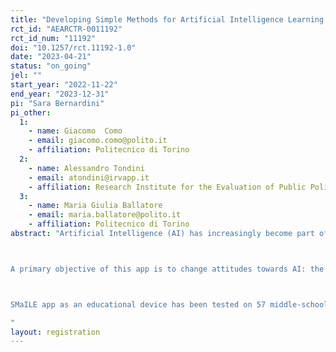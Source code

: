 ```yaml
---
title: "Developing Simple Methods for Artificial Intelligence Learning and Education (SMaILE) through a gamified educational app: an RCT with middle school pupils in Italy"
rct_id: "AEARCTR-0011192"
rct_id_num: "11192"
doi: "10.1257/rct.11192-1.0"
date: "2023-04-21"
status: "on_going"
jel: ""
start_year: "2022-11-22"
end_year: "2023-12-31"
pi: "Sara Bernardini"
pi_other:
  1:
    - name: Giacomo  Como
    - email: giacomo.como@polito.it
    - affiliation: Politecnico di Torino
  2:
    - name: Alessandro Tondini
    - email: atondini@irvapp.it
    - affiliation: Research Institute for the Evaluation of Public Policies (FBK-IRVAPP)
  3:
    - name: Maria Giulia Ballatore
    - email: maria.ballatore@polito.it
    - affiliation: Politecnico di Torino
abstract: "Artificial Intelligence (AI) has increasingly become part of our everyday life. Therefore, it is crucial that young adults start familiarizing themselves with it early. The successful use of AI for humanity strongly relies on the abilities and competencies of the people who develop, implement, and use it. Thus, a fundamental prerequisite to addressing the profound changes that our society faces is educating people with solid digital competencies, among which AI plays a central role. Progressively it will become crucial to understand the mechanisms behind it, and attitudes and knowledge of how AI works. We evaluate a randomized educational intervention that aims to familiarize middle school pupils with AI concepts and stimulate interest in STEM related subjects and careers. A randomly selected sub-sample of classes are granted access to an innovative app for mobile devices (phones and tablets) - “SMaILEApp”. The app aims to teach complex AI techniques to pupils through gamification, breaking down complex concepts into straightforward applications, accessible to a broad spectrum of young users. In line with gamification techniques, the App uses points, credits, rewards, challenges and virtual goods to ensure maximum engagement of the users. The SMaILEApp thus allows students to learn AI by playing. The app is an educational macro-game that contains micro-games, each of which focuses on a specific AI topic, e.g. machine learning, planning, optimization, etc. 

A primary objective of this app is to change attitudes towards AI: the students learn that there are multiple AI sub-areas, each with its strengths and weaknesses, instead of treating AI as a monolithic magic “black box”.

SMaILE app as an educational device has been tested on 57 middle-school classes (second grade of middle school) in 20 schools in the Piemonte region, in Northern Italy. Within each school, half of the classes are randomly assigned the app from the 2022-23 academic year, a pre and post test are carried out, and administrative information from school registries will be collected at the end of the school year to complement the analysis.  We plan to measure how this app changes attitudes and perceptions towards AI, and, in particular, whether students show a more informed view of the role of AI in society, after understanding it better.
"
layout: registration
---
```


